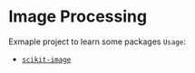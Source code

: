 # Image Processing

Exmaple project to learn some packages `Usage`:

- [`scikit-image`](https://scikit-image.org/)
